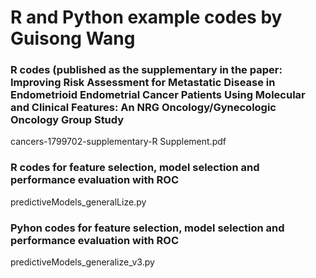 # R and Python example codes by Guisong Wang
### R codes (published as the supplementary in the paper: Improving Risk Assessment for Metastatic Disease in Endometrioid Endometrial Cancer Patients Using Molecular and Clinical Features: An NRG Oncology/Gynecologic Oncology Group Study

cancers-1799702-supplementary-R Supplement.pdf

### R codes for feature selection, model selection and performance evaluation with ROC
predictiveModels_generalLize.py
### Pyhon codes for feature selection, model selection and performance evaluation with ROC
predictiveModels_generalize_v3.py
